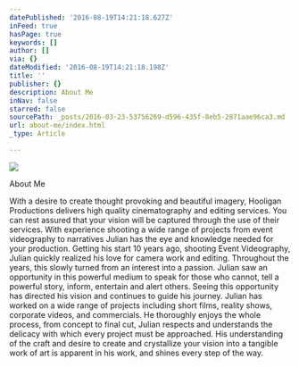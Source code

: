 ```yaml
---
datePublished: '2016-08-19T14:21:18.627Z'
inFeed: true
hasPage: true
keywords: []
author: []
via: {}
dateModified: '2016-08-19T14:21:18.198Z'
title: ''
publisher: {}
description: About Me
inNav: false
starred: false
sourcePath: _posts/2016-03-23-53756269-d596-435f-8eb5-2871aae96ca3.md
url: about-me/index.html
_type: Article

---
```

![](https://s3-us-west-2.amazonaws.com/the-grid-img/p/d9b83dfb58c4973dd72ecabc5220fd18f6821d6a.jpg)

About Me

With a desire to create thought provoking and beautiful imagery, Hooligan Productions delivers high quality cinematography and editing services. You can rest assured that your vision will be captured through the use of their services. With experience shooting a wide range of projects from event videography to narratives Julian has the eye and knowledge needed for your production. Getting his start 10 years ago, shooting Event Videography, Julian quickly realized his love for camera work and editing. Throughout the years, this slowly turned from an interest into a passion. Julian saw an opportunity in this powerful medium to speak for those who cannot, tell a powerful story, inform, entertain and alert others. Seeing this opportunity has directed his vision and continues to guide his journey. Julian has worked on a wide range of projects including short films, reality shows, corporate videos, and commercials. He thoroughly enjoys the whole process, from concept to final cut, Julian respects and understands the delicacy with which every project must be approached. His understanding of the craft and desire to create and crystallize your vision into a tangible work of art is apparent in his work, and shines every step of the way.